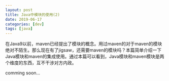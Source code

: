 ```yaml
---
layout: post
title: Java中模块的使用(2) 
date: 2019-06-17
categories: [dev]
tags: [java]
---
```


在Java9以前，maven已经提出了模块的概念。用过maven的对于maven的模块绝对不陌生。那么现在有了jigsaw，还需要maven的模块吗？本篇简单介绍一下Java模块和maven的集成使用。通过本篇可以看到，Java模块和maven模块是两个维度的东西，互不干涉对方内政。

comming soon...